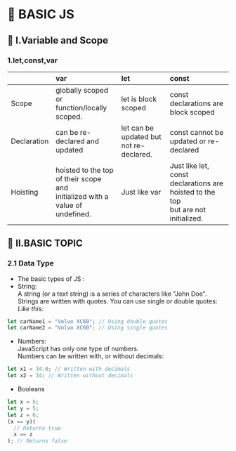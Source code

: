 # :green_apple: BASIC JS

## :high_brightness: I.Variable and Scope

### 1.let,const,var

|             | var                                                                              | let                                     | const                                                                                 |
| :---------- | :------------------------------------------------------------------------------- | :-------------------------------------- | :------------------------------------------------------------------------------------ |
| Scope       | globally scoped or<br> function/locally scoped.                                  | let is block scoped                     | const declarations are block scoped                                                   |
| Declaration | can be re-declared and updated                                                   | let can be updated but not re-declared. | const cannot be updated or re-declared                                                |
| Hoisting    | hoisted to the top of their scope and<br> initialized with a value of undefined. | Just like var                           | Just like let, const declarations are hoisted to the top<br> but are not initialized. |

## :red_circle: II.BASIC TOPIC

### 2.1 Data Type

- The basic types of JS :
- String:<br>
    A string (or a text string) is a series of characters like "John Doe".
    Strings are written with quotes. You can use single or double quotes:
    _Like this:_
```javascript
let carName1 = "Volvo XC60"; // Using double quotes
let carName2 = "Volvo XC60"; // Using single quotes
```
- Numbers:<br>
JavaScript has only one type of numbers.<br>
Numbers can be written with, or without decimals:
```javascript
let x1 = 34.0; // Written with decimals
let x2 = 34; // Written without decimals
```
- Booleans
```javascript
let x = 5;
let y = 5;
let z = 6;
(x == y)(
  // Returns true
  x == z
); // Returns false
```
